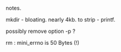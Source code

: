 notes.



mkdir - bloating. nearly 4kb.
 to strip - printf.

 possibly remove option -p ? 



rm : mini_errno is 50 Bytes (!)

